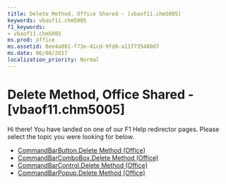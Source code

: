 ```yaml
---
title: Delete Method, Office Shared - [vbaof11.chm5005]
keywords: vbaof11.chm5005
f1_keywords:
- vbaof11.chm5005
ms.prod: office
ms.assetid: 8ee4a081-f73e-41cd-9fd8-a11f735480d7
ms.date: 06/08/2017
localization_priority: Normal
---
```



# Delete Method, Office Shared - [vbaof11.chm5005]

Hi there! You have landed on one of our F1 Help redirector pages. Please select the topic you were looking for below.

- [CommandBarButton.Delete Method (Office)](http://msdn.microsoft.com/library/af94a209-b651-442f-8fa3-3a6436833d15%28Office.15%29.aspx)
- [CommandBarComboBox.Delete Method (Office)](http://msdn.microsoft.com/library/7b84c512-24e2-f159-100b-5234fc78fcf0%28Office.15%29.aspx)
- [CommandBarControl.Delete Method (Office)](http://msdn.microsoft.com/library/eca4abea-092b-0c11-1040-7132318b1bea%28Office.15%29.aspx)
- [CommandBarPopup.Delete Method (Office)](http://msdn.microsoft.com/library/65ec78a1-9f8f-fbd7-3611-c788f3e8566d%28Office.15%29.aspx)

